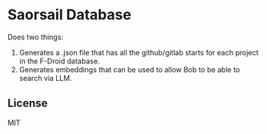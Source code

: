 # Saorsail Database

Does two things:

1. Generates a .json file that has all the github/gitlab starts for each project in the F-Droid
   database.
2. Generates embeddings that can be used to allow Bob to be able to search via LLM.

## License

MIT
